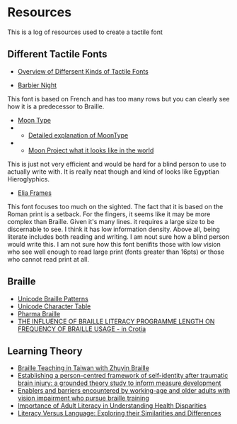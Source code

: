 # Resources

This is a log of resources used to create a tactile font

## Different Tactile Fonts
* [Overview of Differsent Kinds of Tactile Fonts](https://www.nyise.org/apps/pages/index.jsp?uREC_ID=438103&type=d&pREC_ID=948713)

* [Barbier Night](https://brailleworks.com/braille-resources/history-of-braille/)

This font is based on French and has too many rows but you can clearly see how it is a predecessor to Braille.

* [Moon Type](https://en.wikipedia.org/wiki/Moon_type)
* * [Detailed explanation of MoonType](http://www.deafblind.com/moon.html)
* * [Moon Project what it looks like in the world](https://www.behance.net/gallery/51421037/Moon-Type-for-the-Blind)

This is just not very efficient and would be hard for a blind person to use to actually write with. It is really neat though and kind of looks like Egyptian Hieroglyphics.

* [Elia Frames](http://www.theeliaidea.com/)

This font focuses too much on the sighted. The fact that it is based on the Roman print is a setback. For the fingers, it seems like it may be more complex than Braille. Given it's many lines. it requires a large size to be discernable to see. I think it has low information density. Above all, being literate includes both reading and writing. I am nout sure how a blind person would write this. I am not sure how this font benifits those with low vision who see well enough to read large print (fonts greater than 16pts) or those who cannot read print at all.

## Braille 

* [Unicode Braille Patterns](http://www.unicode.org/charts/PDF/U2800.pdf)
* [Unicode Character Table](https://unicode-table.com/en/blocks/braille-patterns/)
* [Pharma Braille](https://www.pharmabraille.com/)
* [THE INFLUENCE OF BRAILLE LITERACY PROGRAMME LENGTH ON FREQUENCY OF BRAILLE USAGE - in Crotia](https://hrcak.srce.hr/193750)

## Learning Theory

* [Braille Teaching in Taiwan with Zhuyin Braille](https://etd.ohiolink.edu/apexprod/rws_etd/send_file/send?accession=osu1199310534&disposition=inline)
* [Establishing a person-centred framework of self-identity after traumatic brain injury: a grounded theory study to inform measure development](https://bmjopen.bmj.com/content/bmjopen/4/5/e004630.full.pdf)
* [Enablers and barriers encountered by working-age and older adults with vision impairment who pursue braille training](https://www.tandfonline.com/doi/pdf/10.1080/09638288.2020.1833253)
* [Importance of Adult Literacy in Understanding Health Disparities](https://onlinelibrary.wiley.com/doi/epdf/10.1111/j.1525-1497.2006.00538.x)
* [Literacy Versus Language: Exploring their Similarities and Differences](https://web.unza.zm/index.php/jlt/article/download/61/58)

